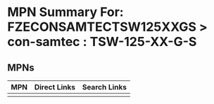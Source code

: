 



# MPN Summary For: FZECONSAMTECTSW125XXGS > con-samtec : TSW-125-XX-G-S

## MPNs
  

|MPN|Direct Links|Search Links|
| :--- | :--- | :--- |
||||
